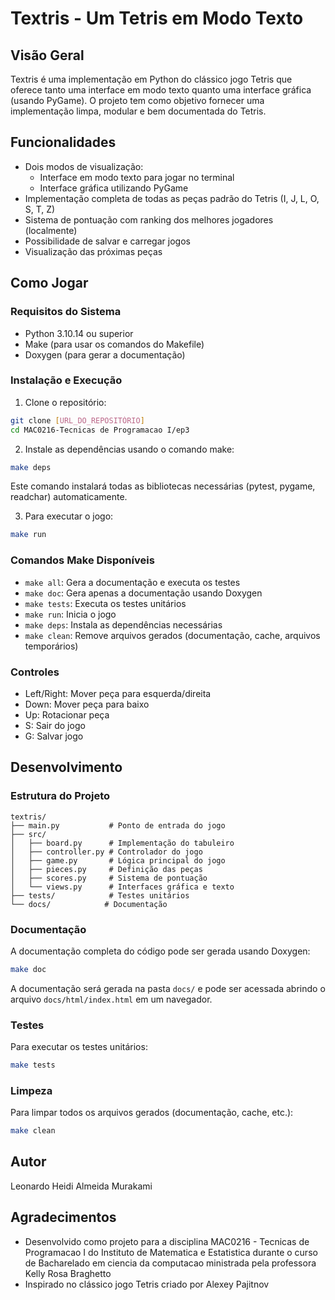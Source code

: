 # Textris - Um Tetris em Modo Texto

## Visão Geral
Textris é uma implementação em Python do clássico jogo Tetris que oferece tanto uma interface em modo texto quanto uma interface gráfica (usando PyGame). O projeto tem como objetivo fornecer uma implementação limpa, modular e bem documentada do Tetris.

## Funcionalidades
- Dois modos de visualização:
  - Interface em modo texto para jogar no terminal
  - Interface gráfica utilizando PyGame
- Implementação completa de todas as peças padrão do Tetris (I, J, L, O, S, T, Z)
- Sistema de pontuação com ranking dos melhores jogadores (localmente)
- Possibilidade de salvar e carregar jogos
- Visualização das próximas peças

## Como Jogar

### Requisitos do Sistema
- Python 3.10.14 ou superior
- Make (para usar os comandos do Makefile)
- Doxygen (para gerar a documentação)

### Instalação e Execução

1. Clone o repositório:
```bash
git clone [URL_DO_REPOSITÓRIO]
cd MAC0216-Tecnicas de Programacao I/ep3
```

2. Instale as dependências usando o comando make:
```bash
make deps
```
Este comando instalará todas as bibliotecas necessárias (pytest, pygame, readchar) automaticamente.

3. Para executar o jogo:
```bash
make run
```

### Comandos Make Disponíveis
- `make all`: Gera a documentação e executa os testes
- `make doc`: Gera apenas a documentação usando Doxygen
- `make tests`: Executa os testes unitários
- `make run`: Inicia o jogo
- `make deps`: Instala as dependências necessárias
- `make clean`: Remove arquivos gerados (documentação, cache, arquivos temporários)

### Controles
- Left/Right: Mover peça para esquerda/direita
- Down: Mover peça para baixo
- Up: Rotacionar peça
- S: Sair do jogo
- G: Salvar jogo

## Desenvolvimento
### Estrutura do Projeto
```
textris/
├── main.py           # Ponto de entrada do jogo
├── src/
│   ├── board.py      # Implementação do tabuleiro
│   ├── controller.py # Controlador do jogo
│   ├── game.py       # Lógica principal do jogo
│   ├── pieces.py     # Definição das peças
│   ├── scores.py     # Sistema de pontuação
│   └── views.py      # Interfaces gráfica e texto
├── tests/            # Testes unitários
└── docs/            # Documentação
```

### Documentação
A documentação completa do código pode ser gerada usando Doxygen:
```bash
make doc
```
A documentação será gerada na pasta `docs/` e pode ser acessada abrindo o arquivo `docs/html/index.html` em um navegador.

### Testes
Para executar os testes unitários:
```bash
make tests
```

### Limpeza
Para limpar todos os arquivos gerados (documentação, cache, etc.):
```bash
make clean
```

## Autor
Leonardo Heidi Almeida Murakami

## Agradecimentos
- Desenvolvido como projeto para a disciplina MAC0216 - Tecnicas de Programacao I do Instituto de Matematica e Estatistica durante o curso de Bacharelado em ciencia da computacao ministrada pela professora Kelly Rosa Braghetto
- Inspirado no clássico jogo Tetris criado por Alexey Pajitnov